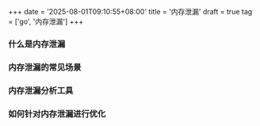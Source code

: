 +++
date = '2025-08-01T09:10:55+08:00'
title = '内存泄漏'
draft = true
tag = ['go', '内存泄漏']
+++
### 什么是内存泄漏
### 内存泄漏的常见场景
### 内存泄漏分析工具
### 如何针对内存泄漏进行优化